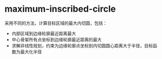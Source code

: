 # maximum-inscribed-circle

采用不同的方法，计算目标区域的最大内切圆，包括：
* 内部区域到边缘轮廓最近距离最大
* 中心骨架所有点坐标到边缘轮廓最近距离的最大
* 求解非线性规划，约束为边缘轮廓点坐标到内切圆圆心距离大于半径，目标函数为最大化半径
